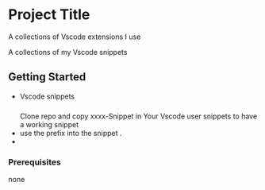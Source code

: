 # Project Title

A collections of Vscode extensions I use 

A collections of my Vscode snippets 

## Getting Started
 - Vscode snippets 
    ###
    Clone repo and copy xxxx-Snippet in Your Vscode user snippets to have a working snippet 
 - use the prefix into the snippet .
 - 
### Prerequisites

none


